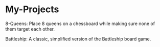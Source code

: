 # My-Projects

8-Queens: Place 8 queens on a chessboard while making sure none of them target each other.

Battleship: A classic, simplified version of the Battleship board game.
